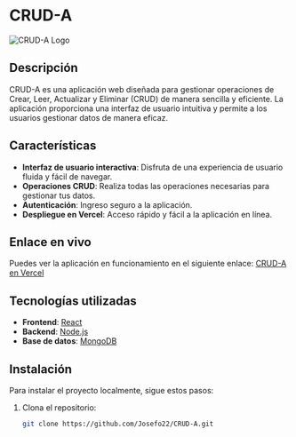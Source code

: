 # CRUD-A

![CRUD-A Logo](https://crud-a-ebon.vercel.app/logo.png) <!-- Reemplaza esto con la URL de tu logo -->

## Descripción

CRUD-A es una aplicación web diseñada para gestionar operaciones de Crear, Leer, Actualizar y Eliminar (CRUD) de manera sencilla y eficiente. La aplicación proporciona una interfaz de usuario intuitiva y permite a los usuarios gestionar datos de manera eficaz.

## Características

- **Interfaz de usuario interactiva**: Disfruta de una experiencia de usuario fluida y fácil de navegar.
- **Operaciones CRUD**: Realiza todas las operaciones necesarias para gestionar tus datos.
- **Autenticación**: Ingreso seguro a la aplicación.
- **Despliegue en Vercel**: Acceso rápido y fácil a la aplicación en línea.

## Enlace en vivo

Puedes ver la aplicación en funcionamiento en el siguiente enlace: [CRUD-A en Vercel](https://crud-a-ebon.vercel.app/login)

## Tecnologías utilizadas

- **Frontend**: [React](https://reactjs.org/) 
- **Backend**: [Node.js](https://nodejs.org/) 
- **Base de datos**: [MongoDB](https://www.mongodb.com/) 

## Instalación

Para instalar el proyecto localmente, sigue estos pasos:

1. Clona el repositorio:
   ```bash
   git clone https://github.com/Josefo22/CRUD-A.git
